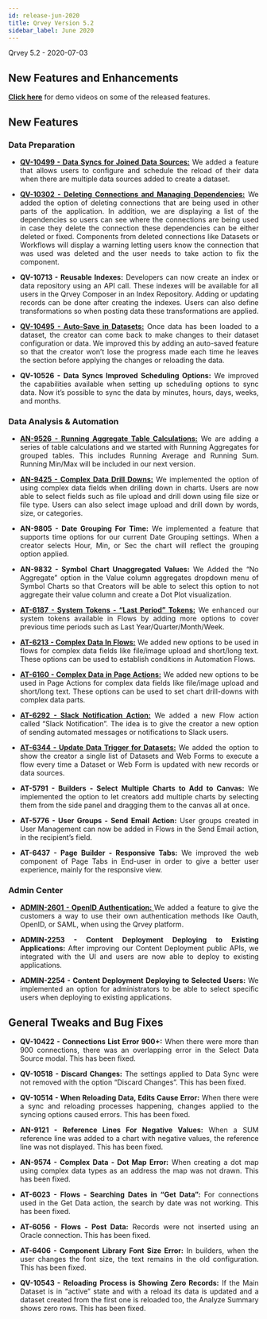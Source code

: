 ```yaml
---
id: release-jun-2020
title: Qrvey Version 5.2
sidebar_label: June 2020
---
```

<div style="text-align: justify">
Qrvey 5.2 - 2020-07-03

## New Features and Enhancements
<a href="/docs/next/video-training/release/version-5.2"> <strong>Click here</strong></a> for demo videos on some of the released features.

## New Features

### Data Preparation 
*  <a href="/docs/ui-docs/datasets/datasets"> <strong>QV-10499 - Data Syncs for Joined Data Sources:</strong></a> 
 We added a feature that allows users to configure and schedule the reload of their data when there are multiple data sources added to create a dataset.

* <a href="/docs/ui-docs/datasets/connectors/#connectors"><strong> QV-10302 - Deleting Connections and Managing Dependencies:</strong></a>  We added the option of deleting connections that are being used in other parts of the application. In addition, we are displaying a list of the dependencies so users can see where the connections are being used in case they delete the connection these dependencies can be either deleted or fixed. Components from deleted connections like Datasets or Workflows will display a warning letting users know the connection that was used was deleted and the user needs to take action to fix the component.  

* <strong> QV-10713 - Reusable Indexes:</strong></a> Developers can now create an index or data repository using an API call. These indexes will be available for all users in the Qrvey Composer in an Index Repository. Adding or updating records can be done after creating the indexes. Users can also define transformations so when posting data these transformations are applied.

* <a href="/docs/ui-docs/datasets/datasets/"> <strong>QV-10495 - Auto-Save in Datasets:</strong></a> Once data has been loaded to a dataset, the creator can come back to make changes to their dataset configuration or data. We improved this by adding an auto-saved feature so that the creator won’t lose the progress made each time he leaves the section before applying the changes or reloading the data. 


* <strong>QV-10526 - Data Syncs Improved Scheduling Options:</strong></a> We improved the capabilities available when setting up scheduling options to sync data. Now it’s possible to sync the data by minutes, hours, days, weeks, and months. 




### Data Analysis & Automation

* <a href="/docs/ui-docs/dataviews/chart-builder/#chart-builder"> <strong> AN-9526 - Running Aggregate Table Calculations:</strong></a>  We are adding a series of table calculations and we started with Running Aggregates for grouped tables. This includes Running Average and Running Sum. Running Min/Max will be included in our next version.

* <a href="/docs/ui-docs/web-forms/complex-data/#complex-data"> <strong>AN-9425 - Complex Data Drill Downs:</strong></a> We implemented the option of using complex data fields when drilling down in charts. Users are now able to select fields such as file upload and drill down using file size or file type. Users can also select image upload and drill down by words, size, or categories. 

* <strong>AN-9805 - Date Grouping For Time:</strong></a> We implemented a feature that supports time options for our current Date Grouping settings. When a creator selects Hour, Min, or Sec the chart will reflect the grouping option applied.

* <strong>AN-9832 - Symbol Chart Unaggregated Values:</strong></a> We Added the “No Aggregate” option in the Value column aggregates dropdown menu of Symbol Charts so that Creators will be able to select this option to not aggregate their value column and create a Dot Plot visualization. 


* <a href="/docs/ui-docs/automation/tokens/#tokens"> <strong> AT-6187 - System Tokens - “Last Period” Tokens:</strong></a> We enhanced our system tokens available in Flows by adding more options to cover previous time periods such as Last Year/Quarter/Month/Week. 

* <a href="/docs/ui-docs/web-forms/complex-data/#complex-data"> <strong> AT-6213 - Complex Data In Flows:</strong></a> We added new options to be used in flows for complex data fields like file/image upload and short/long text. These options can be used to establish conditions in Automation Flows. 

* <a href="/docs/ui-docs/web-forms/complex-data/#complex-data"> <strong>AT-6160 - Complex Data in Page Actions:</strong></a> We added new options to be used in Page Actions for complex data fields like file/image upload and short/long text. These options can be used to set chart drill-downs with complex data parts.


* <a href="/docs/ui-docs/automation/send-actions"> <strong>AT-6292 - Slack Notification Action:</strong></a> We added a new Flow action called “Slack Notification”. The idea is to give the creator a new option of sending automated messages or notifications to Slack users.


* <a href="/docs/ui-docs/automation/triggers/#triggers"> <strong>AT-6344 - Update Data Trigger for Datasets:</strong></a> We added the option to show the creator a single list of Datasets and Web Forms to execute a flow every time a Dataset or Web Form is updated with new records or data sources.

 
* <strong>AT-5791 - Builders - Select Multiple Charts to Add to Canvas:</strong></a> We implemented the option to let creators add multiple charts by selecting them from the side panel and dragging them to the canvas all at once. 

*  <strong>AT-5776 - User Groups - Send Email Action:</strong></a> User groups created in User Management can now be added in Flows in the Send Email action, in the recipient’s field. 

* <strong>AT-6437 - Page Builder - Responsive Tabs:</strong></a> We improved the web component of Page Tabs in End-user in order to give a better user experience, mainly for the responsive view.

### Admin Center

* <a href="/docs/admin/admin-sections-platform/#admin-sections-platform"> <strong>ADMIN-2601 - OpenID Authentication: </strong></a>
We added a feature to give the customers a way to use their own authentication methods like Oauth, OpenID, or SAML, when using the Qrvey platform.


*  <strong>ADMIN-2253 - Content Deployment Deploying to Existing Applications:</strong></a> After improving our Content Deployment public APIs, we integrated with the UI and users are now able to deploy to existing applications. 


* <strong>ADMIN-2254 - Content Deployment Deploying to Selected Users:</strong></a> We implemented an option for administrators to be able to select specific users when deploying to existing applications.


## General Tweaks and Bug Fixes

* **QV-10422 - Connections List Error 900+:**  When there were more than 900 connections, there was an overlapping error in the Select Data Source modal. This has been fixed.

* **QV-10518 - Discard Changes:** The settings applied to Data Sync were not removed with the option “Discard Changes”. This has been fixed.

* **QV-10514 - When Reloading Data, Edits Cause Error:** When there were a sync and reloading processes happening, changes applied to the syncing options caused errors. This has been fixed.

* **AN-9121 - Reference Lines For Negative Values:** When a SUM reference line was added to a chart with negative values, the reference line was not displayed. This has been fixed.

* **AN-9574 - Complex Data - Dot Map Error:** When creating a dot map using complex data types as an address the map was not drawn. This has been fixed.

* **AT-6023 - Flows - Searching Dates in “Get Data”:** For connections used in the Get Data action, the search by date was not working. This has been fixed.


* **AT-6056 - Flows - Post Data:** Records were not inserted using an Oracle connection. This has been fixed.

* **AT-6406 - Component Library Font Size Error:** In builders, when the user changes the font size, the text remains in the old configuration. This has been fixed.

* **QV-10543 - Reloading Process is Showing Zero Records:** If the Main Dataset is in “active” state and with a reload its data is updated and a dataset created from the first one is reloaded too, the Analyze Summary shows zero rows. This has been fixed.

